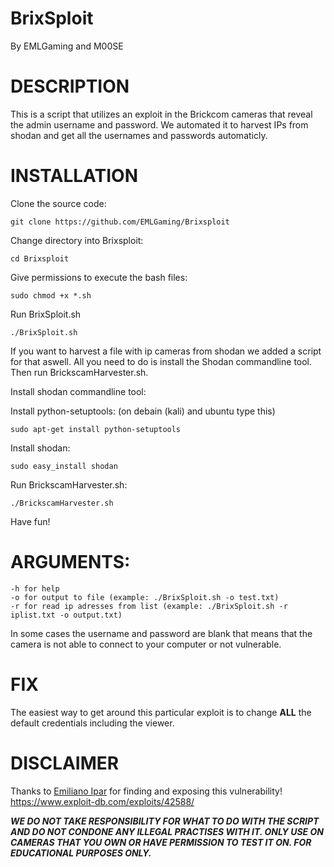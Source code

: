 # **BrixSploit**
By EMLGaming and M00SE

**DESCRIPTION**
===

This is a script that utilizes an exploit in the Brickcom cameras that reveal the admin username and password.
We automated it to harvest IPs from shodan and get all the usernames and passwords automaticly.

**INSTALLATION**
===
Clone the source code:
```
git clone https://github.com/EMLGaming/Brixsploit
```

Change directory into Brixsploit:
```
cd Brixsploit
```

Give permissions to execute the bash files:
```
sudo chmod +x *.sh
```

Run BrixSploit.sh
```
./BrixSploit.sh
```

If you want to harvest a file with ip cameras from shodan we added a script for that aswell.
All you need to do is install the Shodan commandline tool. Then run BrickscamHarvester.sh.

Install shodan commandline tool:

Install python-setuptools: (on debain (kali) and ubuntu type this)
```
sudo apt-get install python-setuptools
```

Install shodan:
```
sudo easy_install shodan
```

Run BrickscamHarvester.sh:
```
./BrickscamHarvester.sh
```

Have fun!

**ARGUMENTS:**
===
```
-h for help
-o for output to file (example: ./BrixSploit.sh -o test.txt)
-r for read ip adresses from list (example: ./BrixSploit.sh -r iplist.txt -o output.txt)
```
In some cases the username and password are blank that means that the camera is not able to connect to your computer or not vulnerable.

**FIX**
===
The easiest way to get around this particular exploit is to change **ALL** the default credentials including the viewer.

**DISCLAIMER**
===

Thanks to [Emiliano Ipar](https://twitter.com/maninoipar) for finding and exposing this vulnerability! https://www.exploit-db.com/exploits/42588/

***WE DO NOT TAKE RESPONSIBILITY FOR WHAT TO DO WITH THE SCRIPT AND DO NOT CONDONE ANY ILLEGAL PRACTISES WITH IT. ONLY USE ON CAMERAS THAT YOU OWN OR HAVE PERMISSION TO TEST IT ON. FOR EDUCATIONAL PURPOSES ONLY.***
